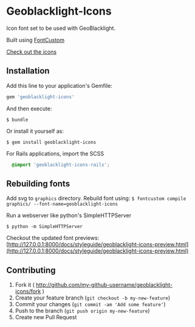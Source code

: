 # Geoblacklight-Icons

Icon font set to be used with GeoBlacklight.

Built using [FontCustom](https://github.com/FontCustom/fontcustom/)

[Check out the icons](http://geoblacklight.org/geoblacklight-icons/docs/styleguide/geoblacklight-icons-preview.html)

## Installation

Add this line to your application's Gemfile:

```ruby
gem 'geoblacklight-icons'
```

And then execute:

    $ bundle

Or install it yourself as:

    $ gem install geoblacklight-icons

For Rails applications, import the SCSS

```scss
  @import 'geoblacklight-icons-rails';
```

## Rebuilding fonts

Add svg to `graphics` directory. Rebuild font using:
`$ fontcustom compile graphics/ --font-name=geoblacklight-icons`

Run a webserver like python's SimpleHTTPServer

`$ python -m SimpleHTTPServer`

Checkout the updated font previews: [http://127.0.0.1:8000/docs/styleguide/geoblacklight-icons-preview.html](http://127.0.0.1:8000/docs/styleguide/geoblacklight-icons-preview.html)

## Contributing

1. Fork it ( http://github.com/my-github-username/geoblacklight-icons/fork )
2. Create your feature branch (`git checkout -b my-new-feature`)
3. Commit your changes (`git commit -am 'Add some feature'`)
4. Push to the branch (`git push origin my-new-feature`)
5. Create new Pull Request
